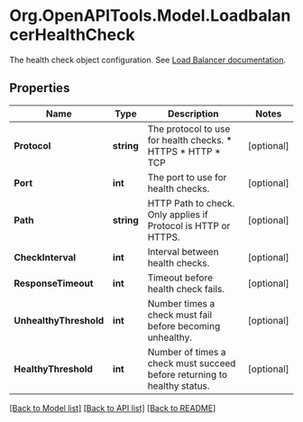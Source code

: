 # Org.OpenAPITools.Model.LoadbalancerHealthCheck
The health check object configuration. See [Load Balancer documentation](https://www.vultr.com/docs/vultr-load-balancers/#Load_Balancer_Configuration).

## Properties

Name | Type | Description | Notes
------------ | ------------- | ------------- | -------------
**Protocol** | **string** | The protocol to use for health checks.  * HTTPS * HTTP * TCP | [optional] 
**Port** | **int** | The port to use for health checks. | [optional] 
**Path** | **string** | HTTP Path to check. Only applies if Protocol is HTTP or HTTPS. | [optional] 
**CheckInterval** | **int** | Interval between health checks. | [optional] 
**ResponseTimeout** | **int** | Timeout before health check fails. | [optional] 
**UnhealthyThreshold** | **int** | Number times a check must fail before becoming unhealthy. | [optional] 
**HealthyThreshold** | **int** | Number of times a check must succeed before returning to healthy status. | [optional] 

[[Back to Model list]](../README.md#documentation-for-models) [[Back to API list]](../README.md#documentation-for-api-endpoints) [[Back to README]](../README.md)

